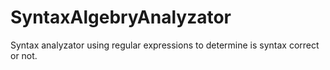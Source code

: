 # SyntaxAlgebryAnalyzator

Syntax analyzator using regular expressions to determine is syntax correct or not.
